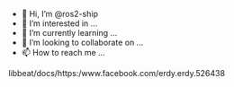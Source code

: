 - 👋 Hi, I’m @ros2-ship
- 👀 I’m interested in ...
- 🌱 I’m currently learning ...
- 💞️ I’m looking to collaborate on ...
- 📫 How to reach me ...

<!---
ros2-ship/ros2-ship is a ✨ special ✨ repository because its `README.md` (this file) appears on your GitHub profile.
You can click the Preview link to take a look at your changes.
--->libbeat/docs/https:/www.facebook.com/erdy.erdy.526438

